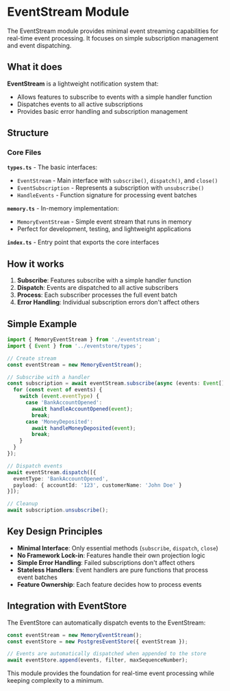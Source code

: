 # EventStream Module

The EventStream module provides minimal event streaming capabilities for real-time event processing. It focuses on simple subscription management and event dispatching.

## What it does

**EventStream** is a lightweight notification system that:
- Allows features to subscribe to events with a simple handler function
- Dispatches events to all active subscriptions
- Provides basic error handling and subscription management

## Structure

### Core Files

**`types.ts`** - The basic interfaces:
- `EventStream` - Main interface with `subscribe()`, `dispatch()`, and `close()`
- `EventSubscription` - Represents a subscription with `unsubscribe()`
- `HandleEvents` - Function signature for processing event batches

**`memory.ts`** - In-memory implementation:
- `MemoryEventStream` - Simple event stream that runs in memory
- Perfect for development, testing, and lightweight applications

**`index.ts`** - Entry point that exports the core interfaces

## How it works

1. **Subscribe**: Features subscribe with a simple handler function
2. **Dispatch**: Events are dispatched to all active subscribers
3. **Process**: Each subscriber processes the full event batch
4. **Error Handling**: Individual subscription errors don't affect others

## Simple Example

```typescript
import { MemoryEventStream } from './eventstream';
import { Event } from '../eventstore/types';

// Create stream
const eventStream = new MemoryEventStream();

// Subscribe with a handler
const subscription = await eventStream.subscribe(async (events: Event[]) => {
  for (const event of events) {
    switch (event.eventType) {
      case 'BankAccountOpened':
        await handleAccountOpened(event);
        break;
      case 'MoneyDeposited':
        await handleMoneyDeposited(event);
        break;
    }
  }
});

// Dispatch events
await eventStream.dispatch([{
  eventType: 'BankAccountOpened',
  payload: { accountId: '123', customerName: 'John Doe' }
}]);

// Cleanup
await subscription.unsubscribe();
```

## Key Design Principles

- **Minimal Interface**: Only essential methods (`subscribe`, `dispatch`, `close`)
- **No Framework Lock-in**: Features handle their own projection logic
- **Simple Error Handling**: Failed subscriptions don't affect others
- **Stateless Handlers**: Event handlers are pure functions that process event batches
- **Feature Ownership**: Each feature decides how to process events

## Integration with EventStore

The EventStore can automatically dispatch events to the EventStream:

```typescript
const eventStream = new MemoryEventStream();
const eventStore = new PostgresEventStore({ eventStream });

// Events are automatically dispatched when appended to the store
await eventStore.append(events, filter, maxSequenceNumber);
```

This module provides the foundation for real-time event processing while keeping complexity to a minimum.